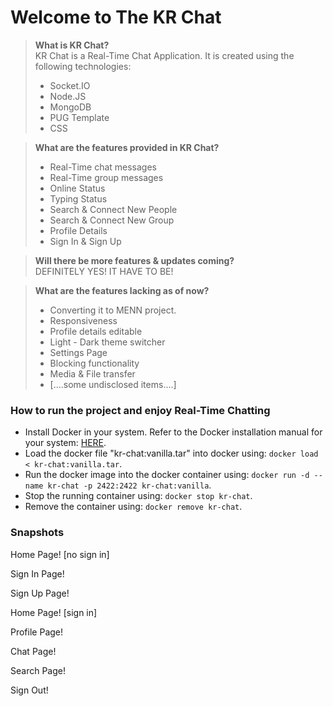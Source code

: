 # Welcome to The KR Chat

> **What is KR Chat?** <br>
> KR Chat is a Real-Time Chat Application. It is created using the following technologies: 
> * Socket.IO
> * Node.JS
> * MongoDB
> * PUG Template
> * CSS

> **What are the features provided in KR Chat?**<br>
> * Real-Time chat messages
> * Real-Time group messages
> * Online Status
> * Typing Status
> * Search & Connect New People
> * Search & Connect New Group
> * Profile Details
> * Sign In & Sign Up

> **Will there be more features & updates coming?**<br>
> DEFINITELY YES! IT HAVE TO BE!

> **What are the features lacking as of now?**<br>
> * Converting it to MENN project.
> * Responsiveness
> * Profile details editable
> * Light - Dark theme switcher
> * Settings Page
> * Blocking functionality
> * Media & File transfer
> * [....some undisclosed items....]

### How to run the project and enjoy Real-Time Chatting
- Install Docker in your system. Refer to the Docker installation manual for your system: [HERE](https://docs.docker.com/get-started/introduction/get-docker-desktop/).
- Load the docker file "kr-chat:vanilla.tar" into docker using: `docker load < kr-chat:vanilla.tar`.
- Run the docker image into the docker container using: `docker run -d --name kr-chat -p 2422:2422 kr-chat:vanilla`.
- Stop the running container using: `docker stop kr-chat`.
- Remove the container using: `docker remove kr-chat`.

### Snapshots
Home Page! [no sign in]

Sign In Page!

Sign Up Page!

Home Page! [sign in]

Profile Page!

Chat Page!

Search Page!

Sign Out!
